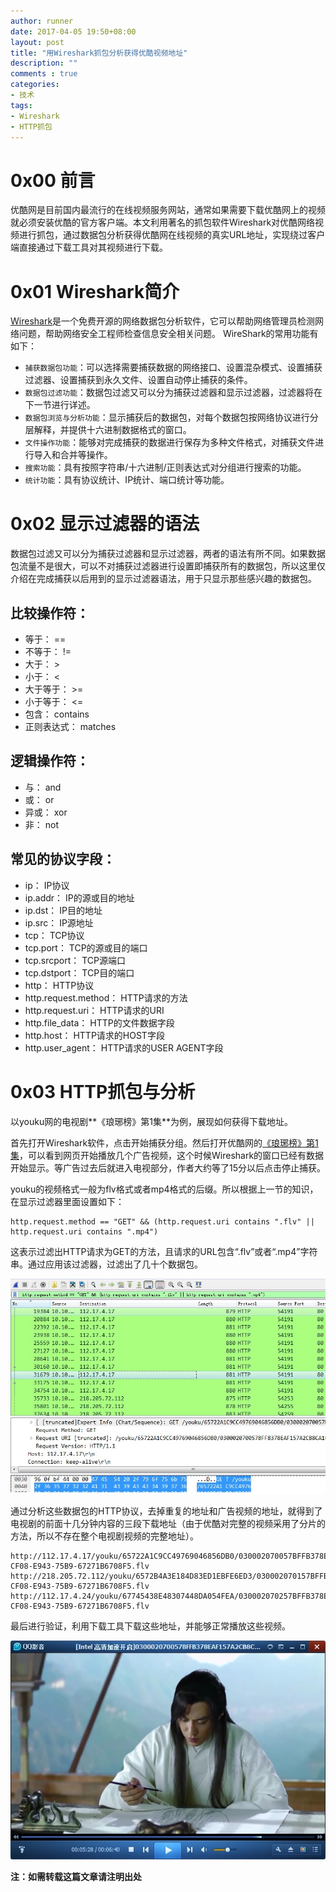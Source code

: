 ```yaml
---
author: runner
date: 2017-04-05 19:50+08:00
layout: post
title: "用Wireshark抓包分析获得优酷视频地址"
description: ""
comments : true
categories:
- 技术
tags:
- Wireshark
- HTTP抓包
---
```


# 0x00 前言

优酷网是目前国内最流行的在线视频服务网站，通常如果需要下载优酷网上的视频就必须安装优酷的官方客户端。本文利用著名的抓包软件Wireshark对优酷网络视频进行抓包，通过数据包分析获得优酷网在线视频的真实URL地址，实现绕过客户端直接通过下载工具对其视频进行下载。

# 0x01 Wireshark简介

[Wireshark](https://www.wireshark.org/)是一个免费开源的网络数据包分析软件，它可以帮助网络管理员检测网络问题，帮助网络安全工程师检查信息安全相关问题。
WireShark的常用功能有如下：

- `捕获数据包功能`：可以选择需要捕获数据的网络接口、设置混杂模式、设置捕获过滤器、设置捕获到永久文件、设置自动停止捕获的条件。
- `数据包过滤功能`：数据包过滤又可以分为捕获过滤器和显示过滤器，过滤器将在下一节进行详述。
- `数据包浏览与分析功能`：显示捕获后的数据包，对每个数据包按网络协议进行分层解释，并提供十六进制数据格式的窗口。
- `文件操作功能`：能够对完成捕获的数据进行保存为多种文件格式，对捕获文件进行导入和合并等操作。
- `搜索功能`：具有按照字符串/十六进制/正则表达式对分组进行搜索的功能。
- `统计功能`：具有协议统计、IP统计、端口统计等功能。

<!--more-->

# 0x02 显示过滤器的语法

数据包过滤又可以分为捕获过滤器和显示过滤器，两者的语法有所不同。如果数据包流量不是很大，可以不对捕获过滤器进行设置即捕获所有的数据包，所以这里仅介绍在完成捕获以后用到的显示过滤器语法，用于只显示那些感兴趣的数据包。

## 比较操作符：  

- 等于： == 	
- 不等于： !=	 
- 大于： >	
- 小于： <	
- 大于等于： >=	
- 小于等于： <=
- 包含： contains
- 正则表达式： matches

## 逻辑操作符：   

- 与： and
- 或： or
- 异或： xor
- 非： not

## 常见的协议字段：

- ip： IP协议
- ip.addr： IP的源或目的地址
- ip.dst： IP目的地址
- ip.src： IP源地址
- tcp： TCP协议
- tcp.port： TCP的源或目的端口
- tcp.srcport： TCP源端口
- tcp.dstport： TCP目的端口
- http： HTTP协议 
- http.request.method： HTTP请求的方法
- http.request.uri： HTTP请求的URI
- http.file_data： HTTP的文件数据字段
- http.host： HTTP请求的HOST字段
- http.user_agent： HTTP请求的USER AGENT字段

# 0x03 HTTP抓包与分析

以youku网的电视剧**《琅琊榜》第1集**为例，展现如何获得下载地址。  

首先打开Wireshark软件，点击开始捕获分组。然后打开优酷网的[《琅琊榜》第1集](http://v.youku.com/v_show/id_XMTMzOTkzNjU0OA==.html?spm=a2h1n.8251845.0.0)，可以看到网页开始播放几个广告视频，这个时候Wireshark的窗口已经有数据开始显示。等广告过去后就进入电视部分，作者大约等了15分以后点击停止捕获。 

youku的视频格式一般为flv格式或者mp4格式的后缀。所以根据上一节的知识，在显示过滤器里面设置如下： 

    http.request.method == "GET" && (http.request.uri contains ".flv" || http.request.uri contains ".mp4")

这表示过滤出HTTP请求为GET的方法，且请求的URL包含“.flv”或者“.mp4”字符串。通过应用该过滤器，过滤出了几十个数据包。

![](/blog/images/17040501.jpg)


通过分析这些数据包的HTTP协议，去掉重复的地址和广告视频的地址，就得到了电视剧的前面十几分钟内容的三段下载地址（由于优酷对完整的视频采用了分片的方法，所以不存在整个电视剧视频的完整地址）。

    http://112.17.4.17/youku/65722A1C9CC49769046856DB0/030002070057BFFB378EAF157A2CB8CA1EE067-CF08-E943-75B9-67271B6708F5.flv
    http://218.205.72.112/youku/6572B4A3E184D83ED1EBFE6ED3/030002070157BFFB378EAF157A2CB8CA1EE067-CF08-E943-75B9-67271B6708F5.flv
    http://112.17.4.24/youku/67745438E48307448DA054FEA/030002070257BFFB378EAF157A2CB8CA1EE067-CF08-E943-75B9-67271B6708F5.flv


最后进行验证，利用下载工具下载这些地址，并能够正常播放这些视频。

![](/blog/images/17040502.jpg)

**注：如需转载这篇文章请注明出处**  




